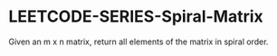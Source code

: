 # LEETCODE-SERIES-Spiral-Matrix
Given an m x n matrix, return all elements of the matrix in spiral order.
